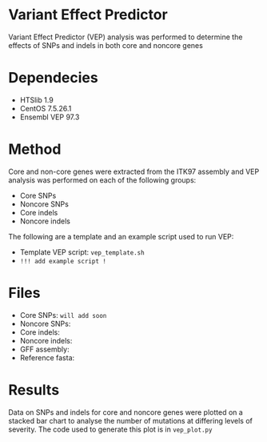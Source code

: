 # Variant Effect Predictor 

Variant Effect Predictor (VEP) analysis was performed to determine the effects of SNPs and indels in both core and noncore genes
    
   
# Dependecies
- HTSlib 1.9
- CentOS 7.5.26.1
- Ensembl VEP 97.3
   
     
# Method     
Core and non-core genes were extracted from the ITK97 assembly and VEP analysis was performed on each of the following groups:     
- Core SNPs   
- Noncore SNPs  
- Core indels   
- Noncore indels   

The following are a template and an example script used to run VEP:   
- Template VEP script: `vep_template.sh` 
-  `!!! add example script !`
       
       
# Files 
- Core SNPs:  `will add soon`
- Noncore SNPs:  
- Core indels:   
- Noncore indels:
- GFF assembly:
- Reference fasta:
     
     
# Results    
Data on SNPs and indels for core and noncore genes were plotted on a stacked bar chart to analyse the number of mutations at differing levels of severity. The code used to generate this plot is in `vep_plot.py`


